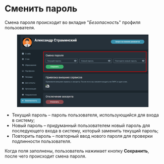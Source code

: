 # Сменить пароль

Смена пароля происходит во вкладке "_Безопасность_"  профиля пользователя.

<figure><img src="../../gitbook/assets/image (1105).png" alt=""><figcaption></figcaption></figure>

* Текущий пароль – пароль пользователя, использующийся для входа в систему;
* Новый пароль – придуманный пользователем новый пароль для последующего входа в систему, который заменить текущий пароль;
* Повторить пароль – повторный ввод нового пароля для проверки подлинности пользователя.

Когда поля заполнены, пользователь нажимает кнопку **Сохранить**, после чего происходит смена пароля.
